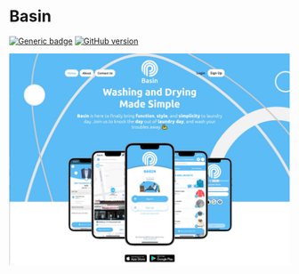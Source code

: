 # Basin
[![Generic badge](https://img.shields.io/badge/<Swift>-<5.0>-<blue>.svg)](https://shields.io/)
[![GitHub version](https://badge.fury.io/gh/jcook03266%2FBasin.svg)](https://badge.fury.io/gh/jcook03266%2FBasin)

![gif](Hero.jpg)
